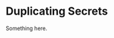 [title]: # (Duplicating Secrets)
[tags]: # (XXX)
[priority]: # (4842)
# Duplicating Secrets
Something here.
